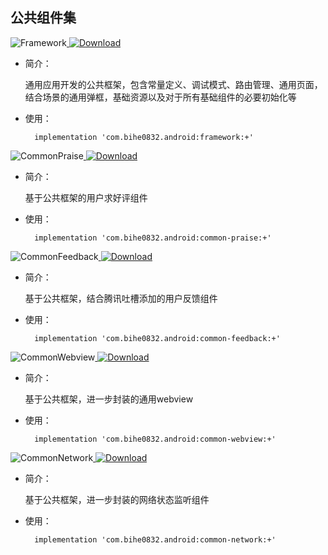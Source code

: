 
## 公共组件集

![Framework](https://img.shields.io/badge/AndroidAppFactory-Framework-brightgreen)[ ![Download](https://api.bintray.com/packages/bihe0832/android/framework/images/download.svg) ](https://bintray.com/bihe0832/android/framework/_latestVersion)

- 简介：

   通用应用开发的公共框架，包含常量定义、调试模式、路由管理、通用页面，结合场景的通用弹框，基础资源以及对于所有基础组件的必要初始化等
    
- 使用：

		implementation 'com.bihe0832.android:framework:+'
    
![CommonPraise](https://img.shields.io/badge/AndroidAppFactory-CommonPraise-brightgreen)[ ![Download](https://api.bintray.com/packages/bihe0832/android/common-praise/images/download.svg) ](https://bintray.com/bihe0832/android/common-praise/_latestVersion)

- 简介：

   基于公共框架的用户求好评组件
    
- 使用：

		implementation 'com.bihe0832.android:common-praise:+'
    
![CommonFeedback](https://img.shields.io/badge/AndroidAppFactory-CommonFeedback-brightgreen)[ ![Download](https://api.bintray.com/packages/bihe0832/android/common-feedback/images/download.svg) ](https://bintray.com/bihe0832/android/common-feedback/_latestVersion)

- 简介：

   基于公共框架，结合腾讯吐槽添加的用户反馈组件
    
- 使用：

		implementation 'com.bihe0832.android:common-feedback:+'
    
![CommonWebview](https://img.shields.io/badge/AndroidAppFactory-CommonWebview-brightgreen)[ ![Download](https://api.bintray.com/packages/bihe0832/android/common-webview/images/download.svg) ](https://bintray.com/bihe0832/android/common-webview/_latestVersion)

- 简介：

   基于公共框架，进一步封装的通用webview
    
- 使用：

		implementation 'com.bihe0832.android:common-webview:+'
    
![CommonNetwork](https://img.shields.io/badge/AndroidAppFactory-CommonNetwork-brightgreen)[ ![Download](https://api.bintray.com/packages/bihe0832/android/common-network/images/download.svg) ](https://bintray.com/bihe0832/android/common-network/_latestVersion)

- 简介：

   基于公共框架，进一步封装的网络状态监听组件
    
- 使用：

		implementation 'com.bihe0832.android:common-network:+'
    